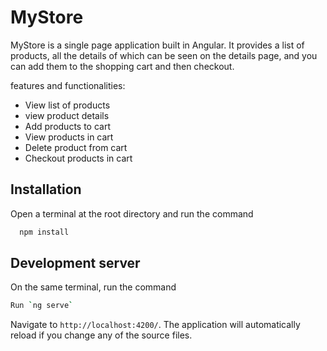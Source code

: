 
# MyStore
MyStore is a single page application built  in Angular.
It provides a list of products, all the details of which can be seen on the details page, and you can add them to the shopping cart and then checkout.

features and functionalities:
- View list of products
- view product details
- Add products to cart
- View products in cart
- Delete product from cart
- Checkout products in cart

## Installation

Open a terminal at the root directory and run the command
```bash
  npm install
```
    
## Development server
On the same terminal, run the command
```bash
Run `ng serve` 
```
Navigate to `http://localhost:4200/`. 
The application will automatically reload if you change any of the source files.